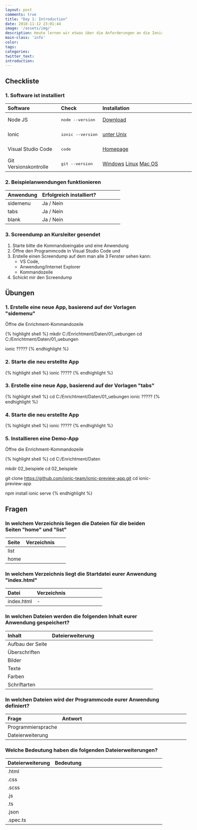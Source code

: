 ```yaml
---
layout: post
comments: true
title: "Day 1: Introduction"
date: 2018-11-12 23:01:44
image: '/assets/img/'
description: Heute lernen wir etwas über die Anforderungen an die Ionic-Entwicklung. Inbesondere die notwendige Software. Am Ende gibts es auch noch ein paar Übungen und Fragen
main-class: 'info'
color:
tags:
categories:
twitter_text:
introduction:
---
```


## Checkliste

### 1. Software ist installiert
<table style="width: 600px">
	<colgroup>
		<col width="30%" />
		<col width="10%" />
		<col width="60%" />
	</colgroup>
	<thead>
		<tr class="header">
			<th align="left">Software</th>
			<th align="left">Check</th>
			<th align="left">Installation</th>
		</tr>
	</thead>
	<tbody>
		<tr>
			<td>Node JS</td>
			<td><pre>node --version</pre></td>
			<td><a href="https://nodejs.org/download/release/latest-v8.x/">Download</a></td>
		</tr>
		<tr>
			<td>Ionic				</td>
			<td> <pre>ionic --version</pre>								</td>
			<td><a href="http://blog.via-internet.de/blog/2018/11/09/ionic-4-installation-on-unix/">unter Unix</a>	</td></tr>
		<tr>
			<td>Visual Studio Code</td>
			<td> <pre>code</pre></td>
			<td><a href="https://code.visualstudio.com">Homepage</a>												</td></tr>
		<tr>
			<td>Git Versionskontrolle</td>
			<td> <pre>git --version</pre></td>
			<td>
				<a href="https://git-scm.com/download/win">Windows</a>
				<a href="https://git-scm.com/download/linux">Linux</a>
				<a href="https://git-scm.com/download/mac">Mac OS</a>												
			</td>
		</tr>
	</tbody>
</table>

### 2. Beispielanwendungen funktionieren

<table style="width: 600px">
	<colgroup>
		<col width="30%" />
		<col width="70%" />
	</colgroup>
	<thead>
		<tr class="header">
			<th align="left">Anwendung</th>
			<th align="left">Erfolgreich installiert?</th>
		</tr>
	</thead>
	<tbody>
		<tr><td>sidemenu	</td><td>Ja / Nein</td></tr>
		<tr><td>tabs		</td><td>Ja / Nein</td></tr>
		<tr><td>blank		</td><td>Ja / Nein</td></tr>
	</tbody>
</table>

### 3. Screendump an Kursleiter gesendet

1. Starte bitte die Kommandoeingabe und eine Anwendung
2. Öffne den Programmcode in Visual Studio Code und
3. Erstelle einen Screendump auf dem man alle 3 Fenster sehen kann: 
   - VS Code, 
   - Anwendung/Internet Explorer
   - Kommandozeile
4. Schickt mir den Screendump

## Übungen

### 1. Erstelle eine neue App, basierend auf der Vorlagen  "sidemenu"

Öffne die Enrichment-Kommandozeile

{% highlight shell %}
mkdir C:/Enrichtment/Daten/01_uebungen
cd    C:/Enrichtment/Daten/01_uebungen

ionic ?????
{% endhighlight %} 

### 2. Starte die neu erstellte App

{% highlight shell %}
ionic ?????
{% endhighlight %} 

### 3. Erstelle eine neue App, basierend auf der Vorlagen "tabs"

{% highlight shell %}
cd    C:/Enrichtment/Daten/01_uebungen
ionic ?????
{% endhighlight %} 

### 4. Starte die neu erstellte App

{% highlight shell %}
ionic ?????
{% endhighlight %} 

### 5. Installieren eine Demo-App

Öffne die Enrichment-Kommandozeile

{% highlight shell %}
cd    C:/Enrichtment/Daten

mkdir 02_beispiele
cd    02_beispiele

git clone https://github.com/ionic-team/ionic-preview-app.git
cd ionic-preview-app

npm install
ionic serve
{% endhighlight %}   

## Fragen

### In welchem Verzeichnis liegen die Dateien für die beiden Seiten  "home" und "list"

<table style="width: 600px">
	<colgroup>
		<col width="30%" />
		<col width="70%" />
	</colgroup>
	<thead>
		<tr class="header">
			<th align="left">Seite</th>
			<th align="left">Verzeichnis</th>
		</tr>
	</thead>
	<tbody>
	<tr><td>list</td><td> </td></tr>
	<tr><td>home</td><td> </td></tr>
	</tbody>
</table>

 
### In welchem Verzeichnis liegt die Startdatei eurer Anwendung "index.html"

<table style="width: 600px">
	<colgroup>
		<col width="30%" />
		<col width="70%" />
	</colgroup>
	<thead>
		<tr class="header">
			<th align="left">Datei</th>
			<th align="left">Verzeichnis</th>
		</tr>
	</thead>
	<tbody>
		<tr><td>index.html</td><td>-</td></tr>
	</tbody>
</table>

### In welchen Dateien werden die folgenden Inhalt eurer Anwendung gespeichert?

<table style="width: 600px">
	<colgroup>
		<col width="30%" />
		<col width="70%" />
	</colgroup>
	<thead>
		<tr class="header">
			<th align="left">Inhalt</th>
			<th align="left">Dateierweiterung</th>
		</tr>
	</thead>
	<tbody>
		<tr><td>Aufbau der Seite</td><td> </td></tr>
		<tr><td>Überschriften</td><td> </td></tr>
		<tr><td>Bilder</td><td> </td></tr>
		<tr><td>Texte</td><td> </td></tr>
		<tr><td>Farben</td><td> </td></tr>
		<tr><td>Schriftarten</td><td> </td></tr>
	</tbody>
</table>

### In welchen Dateien wird der Programmcode eurer Anwendung definiert?

<table style="width: 600px">
	<tbody>
	<colgroup>
		<col width="30%" />
		<col width="70%" />
	</colgroup>
	<thead>
		<tr class="header">
			<th align="left">Frage</th>
			<th align="left">Antwort</th>
		</tr>
	</thead>
	<tbody>
		<tr><td>Programmiersprache</td><td></td></tr>
		<tr><td>Dateierweiterung</td><td></td></tr>
	</tbody>
</table>

### Welche Bedeutung haben die folgenden Dateierweiterungen?

<table style="width: 600px">
	<colgroup>
		<col width="30%" />
		<col width="70%" />
	</colgroup>
	<thead>
		<tr class="header">
			<th align="left">Dateierweiterung</th>
			<th align="left">Bedeutung</th>
		</tr>
	</thead>
	<tbody>
		<tr><td>.html	</td><td></td></tr>
		<tr><td>.css	</td><td></td></tr>
		<tr><td>.scss	</td><td></td></tr>
		<tr><td>.js		</td><td></td></tr>
		<tr><td>.ts		</td><td></td></tr>
		<tr><td>.json	</td><td></td></tr>
		<tr><td>.spec.ts</td><td></td></tr>
	</tbody>
</table>
